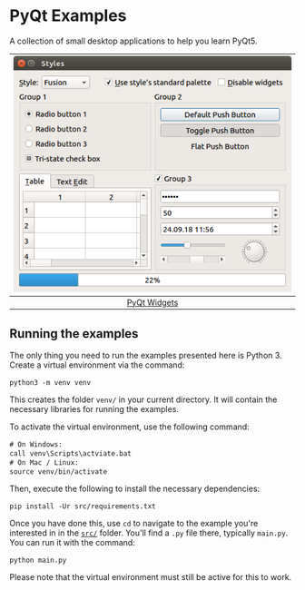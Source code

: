 # PyQt Examples

A collection of small desktop applications to help you learn PyQt5.

| <a href="src/02 PyQt Widgets">![PyQt widgets screenshot](src/02%20PyQt%20Widgets/pyqt-widgets.png)</a> |
| :--: |
| <a href="src/02 PyQt Widgets">PyQt Widgets</a> |

## Running the examples

The only thing you need to run the examples presented here is Python 3. Create a virtual environment via the command:

    python3 -m venv venv

This creates the folder `venv/` in your current directory. It will contain the necessary libraries for running the examples.

To activate the virtual environment, use the following command:

```
# On Windows:
call venv\Scripts\actviate.bat
# On Mac / Linux:
source venv/bin/activate
```

Then, execute the following to install the necessary dependencies:

    pip install -Ur src/requirements.txt

Once you have done this, use `cd` to navigate to the example you're interested in in the [`src/`](src) folder. You'll find a `.py` file there, typically `main.py`. You can run it with the command:

    python main.py

Please note that the virtual environment must still be active for this to work.